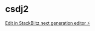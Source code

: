 # csdj2

[Edit in StackBlitz next generation editor ⚡️](https://stackblitz.com/~/github.com/newworldstrategiesai/csdj2)